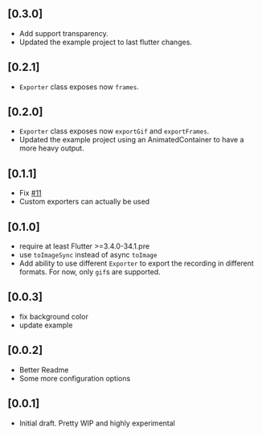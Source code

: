 ## [0.3.0]

* Add support transparency.
* Updated the example project to last flutter changes.

## [0.2.1]

* `Exporter` class exposes now `frames`.

## [0.2.0]

* `Exporter` class exposes now `exportGif` and `exportFrames`.
* Updated the example project using an AnimatedContainer to have a more heavy output.

## [0.1.1]

* Fix [#11](https://github.com/ueman/screenrecorder/issues/11)
* Custom exporters can actually be used

## [0.1.0]

* require at least Flutter >=3.4.0-34.1.pre
* use `toImageSync` instead of async `toImage`
* Add ability to use different `Exporter` to export the recording in different formats. For now, only `gif`s are supported.

## [0.0.3]

* fix background color
* update example

## [0.0.2]

* Better Readme
* Some more configuration options


## [0.0.1]

* Initial draft. Pretty WIP and highly experimental
